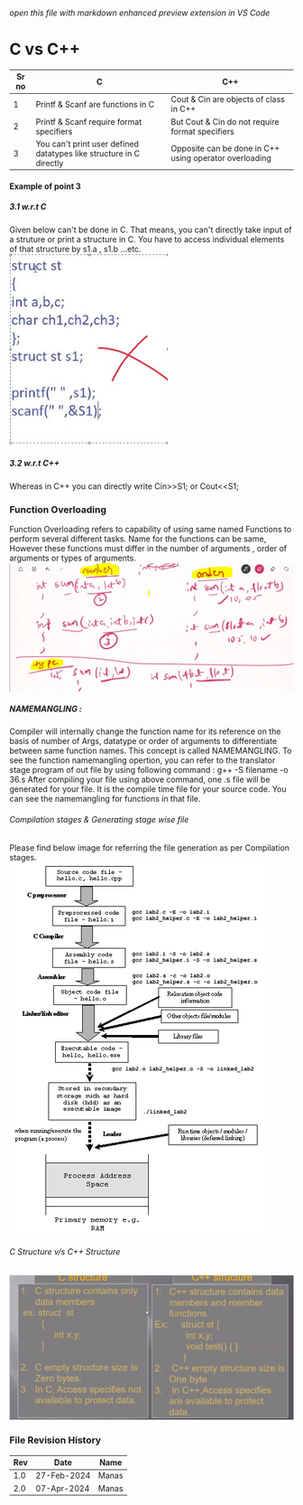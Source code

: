 ###### open this file with markdown enhanced preview extension in VS Code

# C vs C++


| Sr no | C | C++ |
| - |---- | ---- |
| 1 | Printf & Scanf are functions in C | Cout & Cin are objects of class in C++ |
| 2 | Printf & Scanf require format specifiers | But Cout & Cin do not require format specifiers |
| 3 | You can't print user defined datatypes like structure in C directly | Opposite can be done in C++ using operator overloading |

#### Example of point 3
##### 3.1 w.r.t C
Given below can't be done in C. That means, you can't directly take input of a struture or print a structure in C. You have to access individual elements of that structure by s1.a , s1.b ...etc.
![C_Example_image](Images/CvsC++_1.jpg) 


##### 3.2  w.r.t C++
Whereas in C++ you can directly write 
Cin>>S1;
or
Cout<<S1;


### Function Overloading
Function Overloading refers to capability of using same named Functions to perform several different tasks. 
Name for the functions can be same, However these functions must differ in the number of arguments , order of arguments or types of arguments.
![Function_Overloading](Images\FuntionOverloading_1.JPG) 

##### NAMEMANGLING : 
Compiler will internally change the function name for its reference on the basis of number of Args, datatype or order of arguments to differentiate between same function names. This concept is called NAMEMANGLING.
To see the function namemangling opertion, you can refer to the translator stage program of out file by using following command :
g++ -S filename -o 36.s
After compiling your file using above command, one .s file will be generated for your file. It is the compile time file for your source code. You can see the namemangling for functions in that file.

###### Compilation stages & Generating stage wise file
Please find below image for referring the file generation as per Compilation stages.
![](Images\Compilation_Stages.JPG)

###### C Structure v/s C++ Structure
![](Images\C_struct_vs_C++_struct.jpg)


### File Revision History
| Rev | Date | Name |
| --- | --- | --- | 
| 1.0 | 27-Feb-2024 | Manas |
| 2.0 | 07-Apr-2024 | Manas |